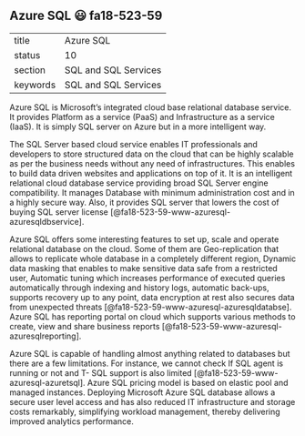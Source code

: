## Azure SQL :smiley: fa18-523-59


|          |                      |
| -------- | -------------------- |
| title    | Azure SQL            | 
| status   | 10                   |
| section  | SQL and SQL Services |
| keywords | SQL and SQL Services |

Azure SQL is Microsoft’s integrated cloud base relational database service. It provides Platform as a service (PaaS) and Infrastructure as a service (IaaS). It is simply SQL server on Azure but in a more intelligent way.

The SQL Server based cloud service enables IT professionals and developers to store structured data on the cloud that can be highly scalable as per the business needs without any need of infrastructures. This enables to build data driven websites and applications on top of it. It is an intelligent relational cloud database service providing broad SQL Server engine compatibility. It manages Database with minimum administration cost and in a highly secure way. Also, it provides SQL server that lowers the cost of buying SQL server license [@fa18-523-59-www-azuresql-azuresqldbservice].

Azure SQL offers some interesting features to set up, scale and operate relational database on the cloud. Some of them are Geo-replication that allows to replicate whole database in a completely different region, Dynamic data masking that enables to make sensitive data safe from a restricted user, Automatic tuning which increases performance of executed queries automatically through indexing and history logs, automatic back-ups, supports recovery up to any point, data encryption at rest also secures data from unexpected threats [@fa18-523-59-www-azuresql-azuresqldatabse]. Azure SQL has reporting portal on cloud which supports various methods to create, view and share business reports [@fa18-523-59-www-azuresql-azuresqlreporting].

Azure SQL is capable of handling almost anything related to databases but there are a few limitations. For instance, we cannot check If SQL agent is running or not and T- SQL support is also limited [@fa18-523-59-www-azuresql-azuretsql]. Azure SQL pricing model is based on elastic pool and managed instances. Deploying Microsoft Azure SQL database allows a secure user level access and has also reduced IT infrastructure and storage costs remarkably, simplifying workload management, thereby delivering improved analytics performance.
